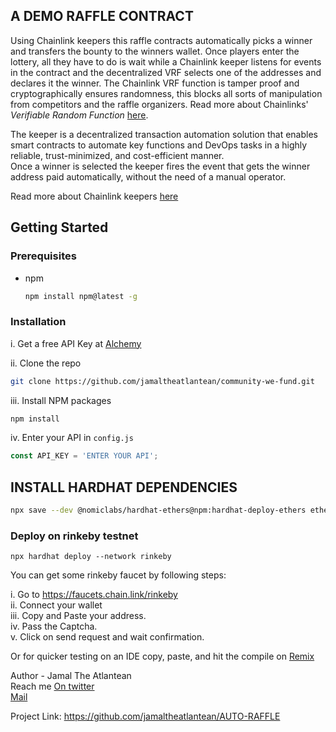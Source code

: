 ## A DEMO RAFFLE CONTRACT
Using Chainlink keepers this raffle contracts automatically picks a winner and transfers the bounty to the winners wallet.
Once players enter the lottery, all they have to do is wait while a Chainlink keeper listens for events in the contract and the decentralized VRF selects one of the addresses and declares it the winner. The Chainlink VRF function is tamper proof and cryptographically ensures randomness, this blocks all sorts of manipulation from competitors and the raffle organizers. Read more about Chainlinks' *Verifiable Random Function* [here](https://chain.link/vrf).
                                                                                                                                                                
The keeper is a decentralized transaction automation solution that enables smart contracts to automate key functions and DevOps tasks in a highly reliable, trust-minimized, and cost-efficient manner.                                                                                                                      
Once a winner is selected the keeper fires the event that gets the winner address paid automatically, without the need of a manual operator.                  
 
Read more about Chainlink keepers [here](https://docs.chain.link/docs/chainlink-keepers/introduction)
                                                     

## Getting Started
### Prerequisites
* npm
  ```sh
  npm install npm@latest -g
  ```
  
  
### Installation
  i. Get a free API Key at [Alchemy](https://alchemyapi.io)
  
  ii. Clone the repo
   ```sh
   git clone https://github.com/jamaltheatlantean/community-we-fund.git
   ```
   
  iii. Install NPM packages
   ```sh
   npm install
   ```
                                                                                                                                                           
   iv. Enter your API in `config.js`
   ```js
   const API_KEY = 'ENTER YOUR API';
   ```
   
   ## INSTALL HARDHAT DEPENDENCIES
```sh
npx save --dev @nomiclabs/hardhat-ethers@npm:hardhat-deploy-ethers ethers @nomiclabs/hardhat-etherscan @nomiclabs/hardhat-waffle chai ethereum-waffle hardhat hardhat-contract-sizer hardhat-deploy hardhat-gas-reporter prettier prettier-plugin-solidity solhint solidity-coverage dotenv
```
   
### Deploy on rinkeby testnet
  ```
  npx hardhat deploy --network rinkeby
  ```
  
  You can get some rinkeby faucet by following steps:
  
  i. Go to https://faucets.chain.link/rinkeby                                                                                                               
  ii. Connect your wallet                                                                                                                                   
  iii. Copy and Paste your address.                                                                                                                         
  iv. Pass the Captcha.                                                                                                                                     
  v. Click on send request and wait confirmation.                                                                                                           
  
  Or for quicker testing on an IDE copy, paste, and hit the compile on [Remix](https://Remix.ethereum.org)
  
  
  Author - Jamal The Atlantean                                                                                                                           
  Reach me [On twitter](https://twitter.com/ThatAtlantean)                                                                                                   
  [Mail](jamaltheatlantean@gmail.com)

  Project Link: https://github.com/jamaltheatlantean/AUTO-RAFFLE
